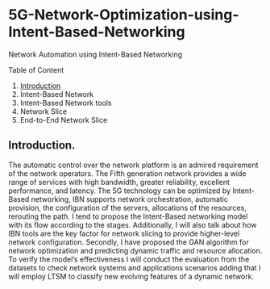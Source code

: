 # 5G-Network-Optimization-using-Intent-Based-Networking
Network Automation using Intent-Based Networking

Table of Content
1. [Introduction](#anchors-in-markdown)
2. Intent-Based Network
3. Intent-Based Network tools
4. Network Slice
5. End-to-End Network Slice


## Introduction.
The automatic control over the network platform is an admired requirement of the network operators. The Fifth generation network provides a wide range of services with high bandwidth, greater reliability, excellent performance, and latency. The 5G technology can be optimized by Intent-Based networking, IBN supports network orchestration, automatic provision, the configuration of the servers, allocations of the resources, rerouting the path. I tend to propose the Intent-Based networking model with its flow according to the stages. Additionally, I  will also talk about how IBN tools are the key factor for network slicing to provide higher-level network configuration. Secondly, I have proposed the GAN algorithm for network optimization and predicting dynamic traffic and resource allocation. To verify the model’s effectiveness I will conduct the evaluation from the datasets to check network systems and applications scenarios adding that I will employ LTSM to classify new evolving features of a dynamic network.  
